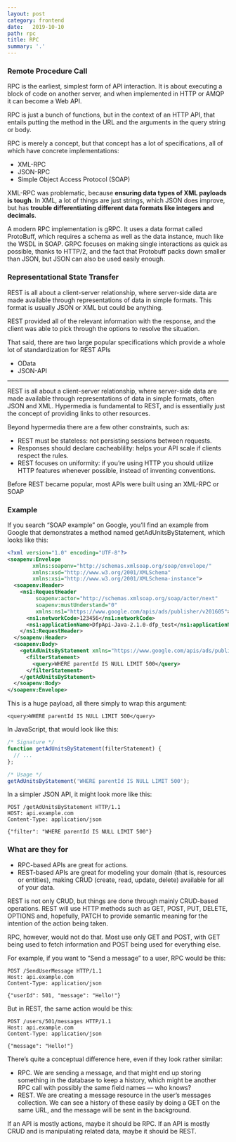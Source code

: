 ```yaml
---
layout: post
category: frontend
date:   2019-10-10
path: rpc 
title: RPC
summary: '.'
---
```


### Remote Procedure Call

RPC is the earliest, simplest form of API interaction. It is about executing a block of code on another server, and when implemented in HTTP or AMQP it can become a Web API.

RPC is just a bunch of functions, but in the context of an HTTP API, that entails putting the method in the URL and the arguments in the query string or body.

RPC is merely a concept, but that concept has a lot of specifications, all of which have concrete implementations:

- XML-RPC
- JSON-RPC
- Simple Object Access Protocol (SOAP)

XML-RPC was problematic, because **ensuring data types of XML payloads is tough**. In XML, a lot of things are just strings, which JSON does improve, but has **trouble differentiating different data formats like integers and decimals**.

A modern RPC implementation is gRPC. It uses a data format called ProtoBuff, which requires a schema as well as the data instance, much like the WSDL in SOAP. GRPC focuses on making single interactions as quick as possible, thanks to HTTP/2, and the fact that Protobuff packs down smaller than JSON, but JSON can also be used easily enough.

### Representational State Transfer

REST is all about a client-server relationship, where server-side data are made available through representations of data in simple formats. This format is usually JSON or XML but could be anything.

REST provided all of the relevant information with the response, and the client was able to pick through the options to resolve the situation.

That said, there are two large popular specifications which provide a whole lot of standardization for REST APIs

- OData
- JSON-API


---

REST is all about a client-server relationship, where server-side data are made available through representations of data in simple formats, often JSON and XML.
Hypermedia is fundamental to REST, and is essentially just the concept of providing links to other resources.

Beyond hypermedia there are a few other constraints, such as:

- REST must be stateless: not persisting sessions between requests.
- Responses should declare cacheablility: helps your API scale if clients respect the rules.
- REST focuses on uniformity: if you’re using HTTP you should utilize HTTP features whenever possible, instead of inventing conventions.


Before REST became popular, most APIs were built using an XML-RPC or SOAP


### Example

If you search “SOAP example” on Google, you’ll find an example from Google that demonstrates a method named getAdUnitsByStatement, which looks like this:
```xml
<?xml version="1.0" encoding="UTF-8"?>
<soapenv:Envelope
        xmlns:soapenv="http://schemas.xmlsoap.org/soap/envelope/"
        xmlns:xsd="http://www.w3.org/2001/XMLSchema"
        xmlns:xsi="http://www.w3.org/2001/XMLSchema-instance">
  <soapenv:Header>
    <ns1:RequestHeader
         soapenv:actor="http://schemas.xmlsoap.org/soap/actor/next"
         soapenv:mustUnderstand="0"
         xmlns:ns1="https://www.google.com/apis/ads/publisher/v201605">
      <ns1:networkCode>123456</ns1:networkCode>
      <ns1:applicationName>DfpApi-Java-2.1.0-dfp_test</ns1:applicationName>
    </ns1:RequestHeader>
  </soapenv:Header>
  <soapenv:Body>
    <getAdUnitsByStatement xmlns="https://www.google.com/apis/ads/publisher/v201605">
      <filterStatement>
        <query>WHERE parentId IS NULL LIMIT 500</query>
      </filterStatement>
    </getAdUnitsByStatement>
  </soapenv:Body>
</soapenv:Envelope>
```

This is a huge payload, all there simply to wrap this argument:

`<query>WHERE parentId IS NULL LIMIT 500</query>`

In JavaScript, that would look like this:

```javascript
/* Signature */
function getAdUnitsByStatement(filterStatement) {
  // ...
};

/* Usage */
getAdUnitsByStatement('WHERE parentId IS NULL LIMIT 500');

```
In a simpler JSON API, it might look more like this:

```
POST /getAdUnitsByStatement HTTP/1.1
HOST: api.example.com
Content-Type: application/json

{"filter": "WHERE parentId IS NULL LIMIT 500"}
```

### What are they for

- RPC-based APIs are great for actions.
- REST-based APIs are great for modeling your domain (that is, resources or entities), making CRUD (create, read, update, delete) available for all of your data.

REST is not only CRUD, but things are done through mainly CRUD-based operations. REST will use HTTP methods such as GET, POST, PUT, DELETE, OPTIONS and, hopefully, PATCH to provide semantic meaning for the intention of the action being taken.

RPC, however, would not do that. Most use only GET and POST, with GET being used to fetch information and POST being used for everything else.

For example, if you want to “Send a message” to a user, RPC would be this:

```
POST /SendUserMessage HTTP/1.1
Host: api.example.com
Content-Type: application/json

{"userId": 501, "message": "Hello!"}
```

But in REST, the same action would be this:

```
POST /users/501/messages HTTP/1.1
Host: api.example.com
Content-Type: application/json

{"message": "Hello!"}
```

There’s quite a conceptual difference here, even if they look rather similar:
- RPC. We are sending a message, and that might end up storing something in the database to keep a history, which might be another RPC call with possibly the same field names — who knows?
- REST. We are creating a message resource in the user’s messages collection. We can see a history of these easily by doing a GET on the same URL, and the message will be sent in the background.

If an API is mostly actions, maybe it should be RPC.
If an API is mostly CRUD and is manipulating related data, maybe it should be REST.





